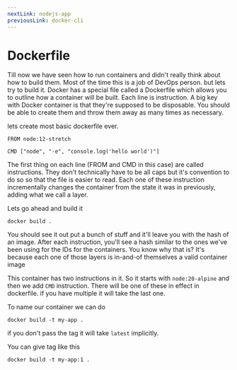 ```yaml
---
nextLink: nodejs-app
previousLink: docker-cli
---
```


# Dockerfile

Till now we have seen how to run containers and didn't really think about how to build them. Most of the time this is a job of DevOps person. but lets try to build it. Docker has a special file called a Dockerfile which allows you to outline how a container will be built. Each line is instruction. A big key with Docker container is that they're supposed to be disposable. You should be able to create them and throw them away as many times as necessary.

lets create most basic dockerfile ever.

```
FROM node:12-stretch

CMD ["node", "-e", "console.log('hello world')"]
```

The first thing on each line (FROM and CMD in this case) are called instructions. They don't technically have to be all caps but it's convention to do so so that the file is easier to read. Each one of these instruction incrementally changes the container from the state it was in previously, adding what we call a layer.

Lets go ahead and build it

```
docker build .
```

You should see it out put a bunch of stuff and it'll leave you with the hash of an image. After each instruction, you'll see a hash similar to the ones we've been using for the IDs for the containers. You know why that is? It's because each one of those layers is in-and-of themselves a valid container image

This container has two instructions in it. So it starts with `node:20-alpine` and then we add `CMD` instruction. There will be one of these in effect in dockerfile. if you have multiple it will take the last one.

To name our container we can do

```
docker build -t my-app .
```

if you don't pass the tag it will take `latest` implicitly.

You can give tag like this

```
docker build -t my-app:1 .

```
